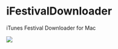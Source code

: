 iFestivalDownloader
===================

iTunes Festival Downloader for Mac

![](http://github.com/maxbaeumle/iFestivalDownloader/raw/master/Screenshot.png)